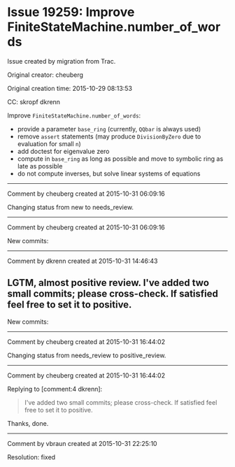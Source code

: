 # Issue 19259: Improve FiniteStateMachine.number_of_words

Issue created by migration from Trac.

Original creator: cheuberg

Original creation time: 2015-10-29 08:13:53

CC:  skropf dkrenn

Improve `FiniteStateMachine.number_of_words`:
- provide a parameter `base_ring` (currently, `QQbar` is always used)
- remove `assert` statements (may produce `DivisionByZero` due to evaluation for small `n`)
- add doctest for eigenvalue zero
- compute in `base_ring` as long as possible and move to symbolic ring as late as possible
- do not compute inverses, but solve linear systems of equations


---

Comment by cheuberg created at 2015-10-31 06:09:16

Changing status from new to needs_review.


---

Comment by cheuberg created at 2015-10-31 06:09:16

New commits:


---

Comment by dkrenn created at 2015-10-31 14:46:43

LGTM, almost positive review. I've added two small commits; please cross-check. If satisfied feel free to set it to positive. 
----
New commits:


---

Comment by cheuberg created at 2015-10-31 16:44:02

Changing status from needs_review to positive_review.


---

Comment by cheuberg created at 2015-10-31 16:44:02

Replying to [comment:4 dkrenn]:
> I've added two small commits; please cross-check. If satisfied feel free to set it to positive. 

Thanks, done.


---

Comment by vbraun created at 2015-10-31 22:25:10

Resolution: fixed
